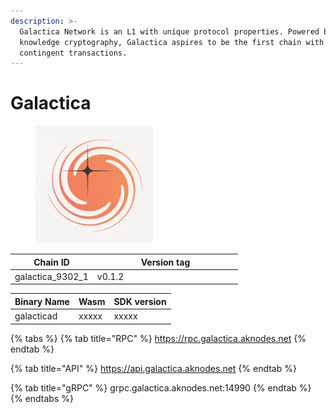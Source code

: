 ```yaml
---
description: >-
  Galactica Network is an L1 with unique protocol properties. Powered by zero
  knowledge cryptography, Galactica aspires to be the first chain with KYC-
  contingent transactions.
---
```


# Galactica



<figure><img src="../.gitbook/assets/channels4_profile.jpg" alt="" width="188"><figcaption></figcaption></figure>



<table><thead><tr><th>Chain ID</th><th width="218.33333333333331">Version tag</th></tr></thead><tbody><tr><td>galactica_9302_1</td><td>v0.1.2</td></tr></tbody></table>



| Binary Name | Wasm  | SDK version |
| ----------- | ----- | ----------- |
| galacticad  | xxxxx | xxxxx       |

{% tabs %}
{% tab title="RPC" %}
https://rpc.galactica.aknodes.net
{% endtab %}

{% tab title="API" %}
https://api.galactica.aknodes.net
{% endtab %}

{% tab title="gRPC" %}
grpc.galactica.aknodes.net:14990
{% endtab %}
{% endtabs %}
